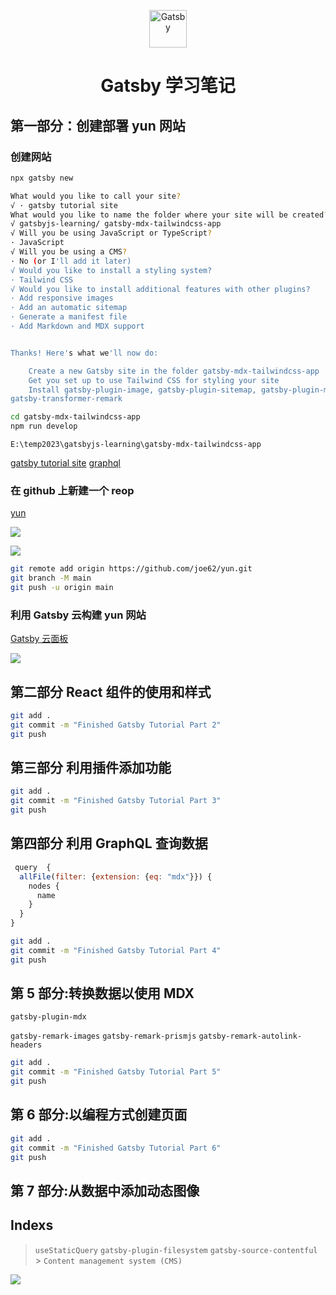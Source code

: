 <p align="center">
  <a href="https://www.gatsbyjs.com/?utm_source=starter&utm_medium=readme&utm_campaign=minimal-starter">
    <img alt="Gatsby" src="https://www.gatsbyjs.com/Gatsby-Monogram.svg" width="60" />
  </a>
</p>
<h1 align="center">
  Gatsby 学习笔记
</h1>

## 第一部分：创建部署 yun 网站

### 创建网站

```sh
npx gatsby new

What would you like to call your site?
√ · gatsby tutorial site
What would you like to name the folder where your site will be created?
√ gatsbyjs-learning/ gatsby-mdx-tailwindcss-app
√ Will you be using JavaScript or TypeScript?
· JavaScript
√ Will you be using a CMS?
· No (or I'll add it later)
√ Would you like to install a styling system?
· Tailwind CSS
√ Would you like to install additional features with other plugins?
· Add responsive images
· Add an automatic sitemap
· Generate a manifest file
· Add Markdown and MDX support


Thanks! Here's what we'll now do:

    Create a new Gatsby site in the folder gatsby-mdx-tailwindcss-app
    Get you set up to use Tailwind CSS for styling your site
    Install gatsby-plugin-image, gatsby-plugin-sitemap, gatsby-plugin-manifest, gatsby-plugin-mdx,
gatsby-transformer-remark

```

```sh
cd gatsby-mdx-tailwindcss-app
npm run develop
```

`E:\temp2023\gatsbyjs-learning\gatsby-mdx-tailwindcss-app`

[gatsby tutorial site](http://localhost:8000/)
[graphql](http://localhost:8000/___graphql)

### 在 github 上新建一个 reop

[yun](https://github.com/joe62/yun)

![](https://www.gatsbyjs.com/static/bf74830c88d3f8b0287b58cf397be992/18539/new-repo-button.png)

![](https://www.gatsbyjs.com/static/94ec685d2adefdf4d2aac5b3364acba9/3d68f/new-repo-options.png)

```sh
git remote add origin https://github.com/joe62/yun.git
git branch -M main
git push -u origin main
```

### 利用 Gatsby 云构建 yun 网站

[Gatsby 云面板](https://www.gatsbyjs.com/dashboard/)

![](https://www.gatsbyjs.com/static/0fd27b745c1de708f034eaf97c4416e0/60b3a/deployment-workflow.png)

## 第二部分 React 组件的使用和样式

```sh
git add .
git commit -m "Finished Gatsby Tutorial Part 2"
git push
```

## 第三部分 利用插件添加功能

```sh
git add .
git commit -m "Finished Gatsby Tutorial Part 3"
git push
```

## 第四部分 利用 GraphQL 查询数据

```jsx
 query  {
  allFile(filter: {extension: {eq: "mdx"}}) {
    nodes {
      name
    }
  }
}
```

```sh
git add .
git commit -m "Finished Gatsby Tutorial Part 4"
git push
```

## 第 5 部分:转换数据以使用 MDX

`gatsby-plugin-mdx`

`gatsby-remark-images` `gatsby-remark-prismjs` `gatsby-remark-autolink-headers`

```sh
git add .
git commit -m "Finished Gatsby Tutorial Part 5"
git push
```

## 第 6 部分:以编程方式创建页面

```sh
git add .
git commit -m "Finished Gatsby Tutorial Part 6"
git push
```

## 第 7 部分:从数据中添加动态图像

## Indexs

> `useStaticQuery` `gatsby-plugin-filesystem` `gatsby-source-contentful` > `Content management system (CMS)`

![](https://www.gatsbyjs.com/static/e45422900475b86807bc002fb6863b85/10d53/data-layer.png)
